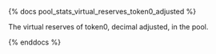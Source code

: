 {% docs pool_stats_virtual_reserves_token0_adjusted %}

The virtual reserves of token0, decimal adjusted, in the pool.

{% enddocs %}